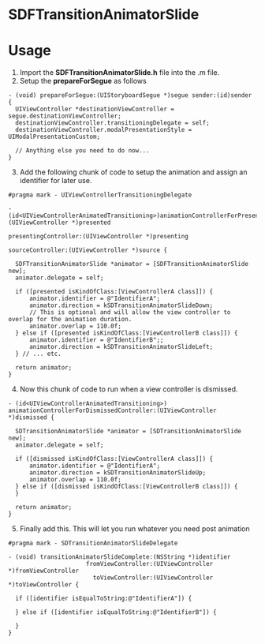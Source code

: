 SDFTransitionAnimatorSlide
==========================

# Usage

1. Import the **SDFTransitionAnimatorSlide.h** file into the .m file.
2. Setup the **prepareForSegue** as follows
 
  ```
  - (void) prepareForSegue:(UIStoryboardSegue *)segue sender:(id)sender {
    UIViewController *destinationViewController = segue.destinationViewController;
    destinationViewController.transitioningDelegate = self;
    destinationViewController.modalPresentationStyle = UIModalPresentationCustom;
    
    // Anything else you need to do now...
  }
  ```
3. Add the following chunk of code to setup the animation and assign an identifier for later use.

  ```
  #pragma mark - UIViewControllerTransitioningDelegate

  - (id<UIViewControllerAnimatedTransitioning>)animationControllerForPresentedController:(UIViewController *)presented
                                                                  presentingController:(UIViewController *)presenting
                                                                      sourceController:(UIViewController *)source {
    
    SDFTransitionAnimatorSlide *animator = [SDFTransitionAnimatorSlide new];
    animator.delegate = self;
    
    if ([presented isKindOfClass:[ViewControllerA class]]) {
        animator.identifier = @"IdentifierA";
        animator.direction = kSDTransitionAnimatorSlideDown;
        // This is optional and will allow the view controller to overlap for the animation duration.
        animator.overlap = 110.0f;
    } else if ([presented isKindOfClass:[ViewControllerB class]]) {
        animator.identifier = @"IdentifierB";;
        animator.direction = kSDTransitionAnimatorSlideLeft;
    } // ... etc.
    
    return animator;
  }
  ```
  
4. Now this chunk of code to run when a view controller is dismissed.

  ```
  - (id<UIViewControllerAnimatedTransitioning>) animationControllerForDismissedController:(UIViewController *)dismissed {
    
    SDTransitionAnimatorSlide *animator = [SDTransitionAnimatorSlide new];
    animator.delegate = self;
    
    if ([dismissed isKindOfClass:[ViewControllerA class]]) {
        animator.identifier = @"IdentifierA";
        animator.direction = kSDTransitionAnimatorSlideUp;
        animator.overlap = 110.0f;
    } else if ([dismissed isKindOfClass:[ViewControllerB class]]) {
    }
    
    return animator;
  }
  ```
  
5. Finally add this. This will let you run whatever you need post animation

  ```
  #pragma mark - SDTransitionAnimatorSlideDelegate

  - (void) transitionAnimatorSlideComplete:(NSString *)identifier
                        fromViewController:(UIViewController *)fromViewController
                          toViewController:(UIViewController *)toViewController {
    
    if ([identifier isEqualToString:@"IdentifierA"]) {
        
    } else if ([identifier isEqualToString:@"IdentifierB"]) {
        
    }
  }
  ```
